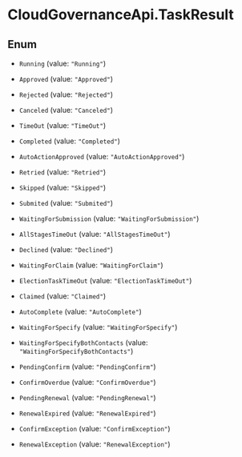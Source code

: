 # CloudGovernanceApi.TaskResult

## Enum


* `Running` (value: `"Running"`)

* `Approved` (value: `"Approved"`)

* `Rejected` (value: `"Rejected"`)

* `Canceled` (value: `"Canceled"`)

* `TimeOut` (value: `"TimeOut"`)

* `Completed` (value: `"Completed"`)

* `AutoActionApproved` (value: `"AutoActionApproved"`)

* `Retried` (value: `"Retried"`)

* `Skipped` (value: `"Skipped"`)

* `Submited` (value: `"Submited"`)

* `WaitingForSubmission` (value: `"WaitingForSubmission"`)

* `AllStagesTimeOut` (value: `"AllStagesTimeOut"`)

* `Declined` (value: `"Declined"`)

* `WaitingForClaim` (value: `"WaitingForClaim"`)

* `ElectionTaskTimeOut` (value: `"ElectionTaskTimeOut"`)

* `Claimed` (value: `"Claimed"`)

* `AutoComplete` (value: `"AutoComplete"`)

* `WaitingForSpecify` (value: `"WaitingForSpecify"`)

* `WaitingForSpecifyBothContacts` (value: `"WaitingForSpecifyBothContacts"`)

* `PendingConfirm` (value: `"PendingConfirm"`)

* `ConfirmOverdue` (value: `"ConfirmOverdue"`)

* `PendingRenewal` (value: `"PendingRenewal"`)

* `RenewalExpired` (value: `"RenewalExpired"`)

* `ConfirmException` (value: `"ConfirmException"`)

* `RenewalException` (value: `"RenewalException"`)


